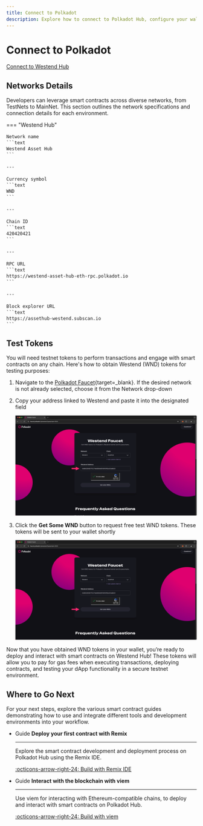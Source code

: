 ```yaml
---
title: Connect to Polkadot
description: Explore how to connect to Polkadot Hub, configure your wallet, and obtain test tokens for developing and testing smart contracts.
---
```


# Connect to Polkadot

<div class="button-wrapper">
    <a href="#" class="md-button connectMetaMask" value="westendAssetHub">Connect to Westend Hub</a>
</div>

## Networks Details

Developers can leverage smart contracts across diverse networks, from TestNets to MainNet. This section outlines the network specifications and connection details for each environment.

=== "Westend Hub"

    Network name
    ```text
    Westend Asset Hub
    ```

    ---

    Currency symbol
    ```text
    WND
    ```

    ---
    
    Chain ID
    ```text
    420420421
    ```

    ---
    
    RPC URL
    ```text
    https://westend-asset-hub-eth-rpc.polkadot.io
    ```

    ---
    
    Block explorer URL
    ```text
    https://assethub-westend.subscan.io
    ```


## Test Tokens

You will need testnet tokens to perform transactions and engage with smart contracts on any chain. Here's how to obtain Westend (WND) tokens for testing purposes:

1. Navigate to the [Polkadot Faucet](https://faucet.polkadot.io){target=\_blank}. If the desired network is not already selected, choose it from the Network drop-down

2. Copy your address linked to Westend and paste it into the designated field

    ![](/images/develop/smart-contracts/connect-to-polkadot-hub/connect-to-polkadot-hub-1.webp)

3. Click the **Get Some WND** button to request free test WND tokens. These tokens will be sent to your wallet shortly

    ![](/images/develop/smart-contracts/connect-to-polkadot-hub/connect-to-polkadot-hub-2.webp)

Now that you have obtained WND tokens in your wallet, you’re ready to deploy and interact with smart contracts on Westend Hub! These tokens will allow you to pay for gas fees when executing transactions, deploying contracts, and testing your dApp functionality in a secure testnet environment. 

## Where to Go Next

For your next steps, explore the various smart contract guides demonstrating how to use and integrate different tools and development environments into your workflow.

<div class="grid cards" markdown>

-   <span class="badge guide">Guide</span> __Deploy your first contract with Remix__

    ---

    Explore the smart contract development and deployment process on Polkadot Hub using the Remix IDE.

    [:octicons-arrow-right-24: Build with Remix IDE](/develop/smart-contracts/dev-environments/remix/)

-   <span class="badge guide">Guide</span> __Interact with the blockchain with viem__

    ---

    Use viem for interacting with Ethereum-compatible chains, to deploy and interact with smart contracts on Polkadot Hub.

    [:octicons-arrow-right-24: Build with viem](/develop/smart-contracts/libraries/viem/)

</div>

